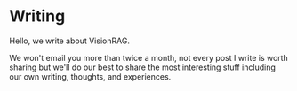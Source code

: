 # Writing

Hello, we write about VisionRAG. 

We won't email you more than twice a month, not every post I write is worth sharing but we'll do our best to share the most interesting stuff including our own writing, thoughts, and experiences.

<!-- [:material-email: Subscribe to our Newsletter](https://niranting.substack.com/){ .md-button .md-button--primary } -->